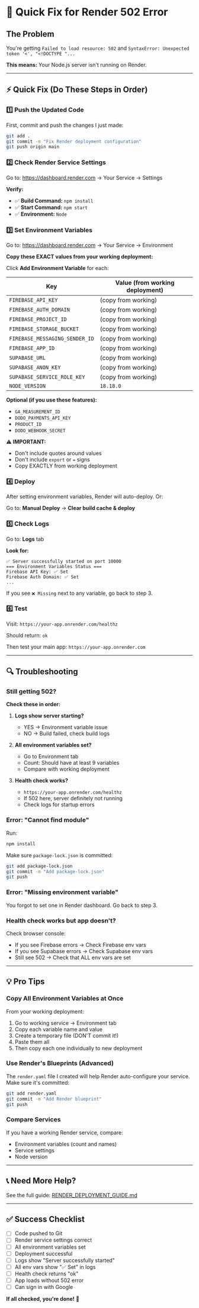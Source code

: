 # 🚀 Quick Fix for Render 502 Error

## The Problem
You're getting `Failed to load resource: 502` and `SyntaxError: Unexpected token '<', "<!DOCTYPE "...` 

**This means:** Your Node.js server isn't running on Render.

---

## ⚡ Quick Fix (Do These Steps in Order)

### 1️⃣ Push the Updated Code

First, commit and push the changes I just made:

```bash
git add .
git commit -m "Fix Render deployment configuration"
git push origin main
```

### 2️⃣ Check Render Service Settings

Go to: https://dashboard.render.com → Your Service → Settings

**Verify:**
- ✅ **Build Command:** `npm install`
- ✅ **Start Command:** `npm start`
- ✅ **Environment:** `Node`

### 3️⃣ Set Environment Variables

Go to: https://dashboard.render.com → Your Service → Environment

**Copy these EXACT values from your working deployment:**

Click **Add Environment Variable** for each:

| Key | Value (from working deployment) |
|-----|--------------------------------|
| `FIREBASE_API_KEY` | (copy from working) |
| `FIREBASE_AUTH_DOMAIN` | (copy from working) |
| `FIREBASE_PROJECT_ID` | (copy from working) |
| `FIREBASE_STORAGE_BUCKET` | (copy from working) |
| `FIREBASE_MESSAGING_SENDER_ID` | (copy from working) |
| `FIREBASE_APP_ID` | (copy from working) |
| `SUPABASE_URL` | (copy from working) |
| `SUPABASE_ANON_KEY` | (copy from working) |
| `SUPABASE_SERVICE_ROLE_KEY` | (copy from working) |
| `NODE_VERSION` | `18.18.0` |

**Optional (if you use these features):**
- `GA_MEASUREMENT_ID`
- `DODO_PAYMENTS_API_KEY`
- `PRODUCT_ID`
- `DODO_WEBHOOK_SECRET`

⚠️ **IMPORTANT:** 
- Don't include quotes around values
- Don't include `export` or `=` signs
- Copy EXACTLY from working deployment

### 4️⃣ Deploy

After setting environment variables, Render will auto-deploy. Or:

Go to: **Manual Deploy** → **Clear build cache & deploy**

### 5️⃣ Check Logs

Go to: **Logs** tab

**Look for:**
```
✅ Server successfully started on port 10000
=== Environment Variables Status ===
Firebase API Key: ✅ Set
Firebase Auth Domain: ✅ Set
...
```

If you see `❌ Missing` next to any variable, go back to step 3.

### 6️⃣ Test

Visit: `https://your-app.onrender.com/healthz`

Should return: `ok`

Then test your main app: `https://your-app.onrender.com`

---

## 🔍 Troubleshooting

### Still getting 502?

**Check these in order:**

1. **Logs show server starting?**
   - YES → Environment variable issue
   - NO → Build failed, check build logs

2. **All environment variables set?**
   - Go to Environment tab
   - Count: Should have at least 9 variables
   - Compare with working deployment

3. **Health check works?**
   - `https://your-app.onrender.com/healthz`
   - If 502 here, server definitely not running
   - Check logs for startup errors

### Error: "Cannot find module"

Run:
```bash
npm install
```

Make sure `package-lock.json` is committed:
```bash
git add package-lock.json
git commit -m "Add package-lock.json"
git push
```

### Error: "Missing environment variable"

You forgot to set one in Render dashboard. Go back to step 3.

### Health check works but app doesn't?

Check browser console:
- If you see Firebase errors → Check Firebase env vars
- If you see Supabase errors → Check Supabase env vars
- Still see 502 → Check that ALL env vars are set

---

## 💡 Pro Tips

### Copy All Environment Variables at Once

From your working deployment:

1. Go to working service → Environment tab
2. Copy each variable name and value
3. Create a temporary file (DON'T commit it!)
4. Paste them all
5. Then copy each one individually to new deployment

### Use Render's Blueprints (Advanced)

The `render.yaml` file I created will help Render auto-configure your service. Make sure it's committed:

```bash
git add render.yaml
git commit -m "Add Render blueprint"
git push
```

### Compare Services

If you have a working Render service, compare:
- Environment variables (count and names)
- Service settings
- Node version

---

## 📞 Need More Help?

See the full guide: [RENDER_DEPLOYMENT_GUIDE.md](./RENDER_DEPLOYMENT_GUIDE.md)

---

## ✅ Success Checklist

- [ ] Code pushed to Git
- [ ] Render service settings correct
- [ ] All environment variables set
- [ ] Deployment successful
- [ ] Logs show "Server successfully started"
- [ ] All env vars show "✅ Set" in logs
- [ ] Health check returns "ok"
- [ ] App loads without 502 error
- [ ] Can sign in with Google

**If all checked, you're done!** 🎉

